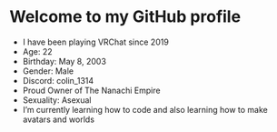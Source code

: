 # Welcome to my GitHub profile

- I have been playing VRChat since 2019
- Age: 22 
- Birthday: May 8, 2003
- Gender: Male
- Discord: colin_1314
- Proud Owner of The Nanachi Empire
- Sexuality: Asexual
- I’m currently learning how to code and also learning how to make avatars and worlds
